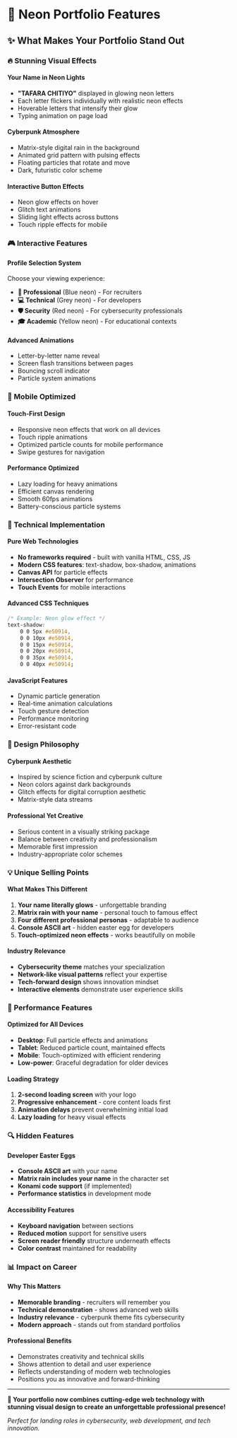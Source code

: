 # 🌟 Neon Portfolio Features

## ✨ What Makes Your Portfolio Stand Out

### 🔥 Stunning Visual Effects

#### **Your Name in Neon Lights**
- **"TAFARA CHITIYO"** displayed in glowing neon letters
- Each letter flickers individually with realistic neon effects
- Hoverable letters that intensify their glow
- Typing animation on page load

#### **Cyberpunk Atmosphere**
- Matrix-style digital rain in the background
- Animated grid pattern with pulsing effects
- Floating particles that rotate and move
- Dark, futuristic color scheme

#### **Interactive Button Effects**
- Neon glow effects on hover
- Glitch text animations
- Sliding light effects across buttons
- Touch ripple effects for mobile

### 🎮 Interactive Features

#### **Profile Selection System**
Choose your viewing experience:
- **👔 Professional** (Blue neon) - For recruiters
- **💻 Technical** (Grey neon) - For developers  
- **🛡️ Security** (Red neon) - For cybersecurity professionals
- **🎓 Academic** (Yellow neon) - For educational contexts

#### **Advanced Animations**
- Letter-by-letter name reveal
- Screen flash transitions between pages
- Bouncing scroll indicator
- Particle system animations

### 📱 Mobile Optimized

#### **Touch-First Design**
- Responsive neon effects that work on all devices
- Touch ripple animations
- Optimized particle counts for mobile performance
- Swipe gestures for navigation

#### **Performance Optimized**
- Lazy loading for heavy animations
- Efficient canvas rendering
- Smooth 60fps animations
- Battery-conscious particle systems

### 🔧 Technical Implementation

#### **Pure Web Technologies**
- **No frameworks required** - built with vanilla HTML, CSS, JS
- **Modern CSS features**: text-shadow, box-shadow, animations
- **Canvas API** for particle effects
- **Intersection Observer** for performance
- **Touch Events** for mobile interactions

#### **Advanced CSS Techniques**
```css
/* Example: Neon glow effect */
text-shadow: 
    0 0 5px #e50914,
    0 0 10px #e50914,
    0 0 15px #e50914,
    0 0 20px #e50914,
    0 0 35px #e50914,
    0 0 40px #e50914;
```

#### **JavaScript Features**
- Dynamic particle generation
- Real-time animation calculations
- Touch gesture detection
- Performance monitoring
- Error-resistant code

### 🎨 Design Philosophy

#### **Cyberpunk Aesthetic**
- Inspired by science fiction and cyberpunk culture
- Neon colors against dark backgrounds
- Glitch effects for digital corruption aesthetic
- Matrix-style data streams

#### **Professional Yet Creative**
- Serious content in a visually striking package
- Balance between creativity and professionalism
- Memorable first impression
- Industry-appropriate color schemes

### 💡 Unique Selling Points

#### **What Makes This Different**
1. **Your name literally glows** - unforgettable branding
2. **Matrix rain with your name** - personal touch to famous effect
3. **Four different professional personas** - adaptable to audience
4. **Console ASCII art** - hidden easter egg for developers
5. **Touch-optimized neon effects** - works beautifully on mobile

#### **Industry Relevance**
- **Cybersecurity theme** matches your specialization
- **Network-like visual patterns** reflect your expertise
- **Tech-forward design** shows innovation mindset
- **Interactive elements** demonstrate user experience skills

### 🚀 Performance Features

#### **Optimized for All Devices**
- **Desktop**: Full particle effects and animations
- **Tablet**: Reduced particle count, maintained effects
- **Mobile**: Touch-optimized with efficient rendering
- **Low-power**: Graceful degradation for older devices

#### **Loading Strategy**
1. **2-second loading screen** with your logo
2. **Progressive enhancement** - core content loads first
3. **Animation delays** prevent overwhelming initial load
4. **Lazy loading** for heavy visual effects

### 🔍 Hidden Features

#### **Developer Easter Eggs**
- **Console ASCII art** with your name
- **Matrix rain includes your name** in the character set
- **Konami code support** (if implemented)
- **Performance statistics** in development mode

#### **Accessibility Features**
- **Keyboard navigation** between sections
- **Reduced motion** support for sensitive users
- **Screen reader friendly** structure underneath effects
- **Color contrast** maintained for readability

### 📊 Impact on Career

#### **Why This Matters**
- **Memorable branding** - recruiters will remember you
- **Technical demonstration** - shows advanced web skills
- **Industry relevance** - cyberpunk theme fits cybersecurity
- **Modern approach** - stands out from standard portfolios

#### **Professional Benefits**
- Demonstrates creativity and technical skills
- Shows attention to detail and user experience
- Reflects understanding of modern web technologies
- Positions you as innovative and forward-thinking

---

**🎯 Your portfolio now combines cutting-edge web technology with stunning visual design to create an unforgettable professional presence!**

*Perfect for landing roles in cybersecurity, web development, and tech innovation.*